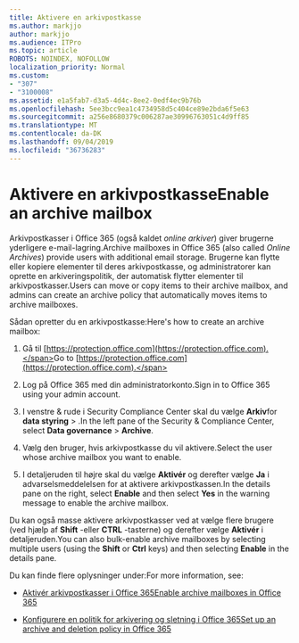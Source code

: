 ```yaml
---
title: Aktivere en arkivpostkasse
ms.author: markjjo
author: markjjo
ms.audience: ITPro
ms.topic: article
ROBOTS: NOINDEX, NOFOLLOW
localization_priority: Normal
ms.custom:
- "307"
- "3100008"
ms.assetid: e1a5fab7-d3a5-4d4c-8ee2-0edf4ec9b76b
ms.openlocfilehash: 5ee3bcc9ea1c4734958d5c404ce89e2bda6f5e63
ms.sourcegitcommit: a256e8680379c006287ae30996763051c4d9ff85
ms.translationtype: MT
ms.contentlocale: da-DK
ms.lasthandoff: 09/04/2019
ms.locfileid: "36736283"
---
```

# <a name="enable-an-archive-mailbox"></a><span data-ttu-id="249b4-102">Aktivere en arkivpostkasse</span><span class="sxs-lookup"><span data-stu-id="249b4-102">Enable an archive mailbox</span></span>

<span data-ttu-id="249b4-103">Arkivpostkasser i Office 365 (også kaldet *online arkiver*) giver brugerne yderligere e-mail-lagring.</span><span class="sxs-lookup"><span data-stu-id="249b4-103">Archive mailboxes in Office 365 (also called  *Online Archives*) provide users with additional email storage.</span></span> <span data-ttu-id="249b4-104">Brugerne kan flytte eller kopiere elementer til deres arkivpostkasse, og administratorer kan oprette en arkiveringspolitik, der automatisk flytter elementer til arkivpostkasser.</span><span class="sxs-lookup"><span data-stu-id="249b4-104">Users can move or copy items to their archive mailbox, and admins can create an archive policy that automatically moves items to archive mailboxes.</span></span>
  
<span data-ttu-id="249b4-105">Sådan opretter du en arkivpostkasse:</span><span class="sxs-lookup"><span data-stu-id="249b4-105">Here's how to create an archive mailbox:</span></span>
  
1. <span data-ttu-id="249b4-106">Gå til [https://protection.office.com](https://protection.office.com).</span><span class="sxs-lookup"><span data-stu-id="249b4-106">Go to [https://protection.office.com](https://protection.office.com).</span></span>

2. <span data-ttu-id="249b4-107">Log på Office 365 med din administratorkonto.</span><span class="sxs-lookup"><span data-stu-id="249b4-107">Sign in to Office 365 using your admin account.</span></span>

3. <span data-ttu-id="249b4-108">I venstre &amp; rude i Security Compliance Center skal du vælge **Arkiv**for **data styring** \> .</span><span class="sxs-lookup"><span data-stu-id="249b4-108">In the left pane of the Security &amp; Compliance Center, select **Data governance** \> **Archive**.</span></span>

4. <span data-ttu-id="249b4-109">Vælg den bruger, hvis arkivpostkasse du vil aktivere.</span><span class="sxs-lookup"><span data-stu-id="249b4-109">Select the user whose archive mailbox you want to enable.</span></span>

5. <span data-ttu-id="249b4-110">I detaljeruden til højre skal du vælge **Aktivér** og derefter vælge **Ja** i advarselsmeddelelsen for at aktivere arkivpostkassen.</span><span class="sxs-lookup"><span data-stu-id="249b4-110">In the details pane on the right, select **Enable** and then select **Yes** in the warning message to enable the archive mailbox.</span></span>

<span data-ttu-id="249b4-111">Du kan også masse aktivere arkivpostkasser ved at vælge flere brugere (ved hjælp af **Shift** -eller **CTRL** -tasterne) og derefter vælge **Aktivér** i detaljeruden.</span><span class="sxs-lookup"><span data-stu-id="249b4-111">You can also bulk-enable archive mailboxes by selecting multiple users (using the **Shift** or **Ctrl** keys) and then selecting **Enable** in the details pane.</span></span>
  
<span data-ttu-id="249b4-112">Du kan finde flere oplysninger under:</span><span class="sxs-lookup"><span data-stu-id="249b4-112">For more information, see:</span></span>
  
- [<span data-ttu-id="249b4-113">Aktivér arkivpostkasser i Office 365</span><span class="sxs-lookup"><span data-stu-id="249b4-113">Enable archive mailboxes in Office 365</span></span>](https://docs.microsoft.com/office365/securitycompliance/enable-archive-mailboxes)

- [<span data-ttu-id="249b4-114">Konfigurere en politik for arkivering og sletning i Office 365</span><span class="sxs-lookup"><span data-stu-id="249b4-114">Set up an archive and deletion policy in Office 365</span></span>](https://docs.microsoft.com//office365/securitycompliance/set-up-an-archive-and-deletion-policy-for-mailboxes)
